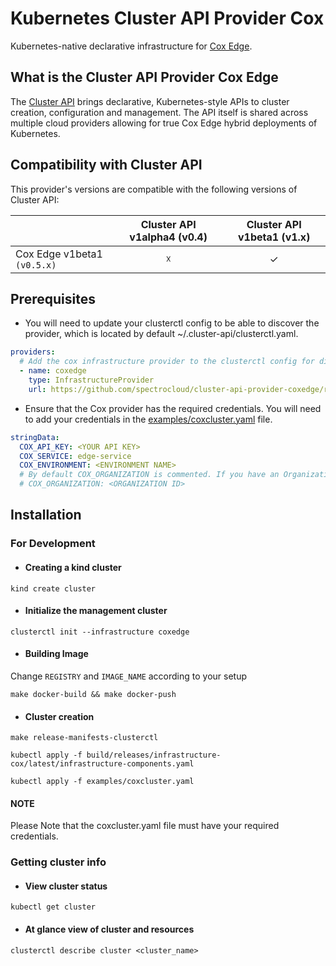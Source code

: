 # Kubernetes Cluster API Provider Cox

<!-- <p align="center"><img alt="capi" src="https://cluster-api.sigs.k8s.io/#kubernetes-cluster-apidiv-stylefloat-right-position-relative-display-inlineimg-srcimagesintroductionsvg-width160px-div" width="160x" /><img alt="capi" src="https://www.google.com/url?sa=i&url=https%3A%2F%2Fwww.coxedge.com%2Fschedule&psig=AOvVaw36DdSzXhauYaKA4uJPD0RA&ust=1670324903288000&source=images&cd=vfe&ved=0CBAQjRxqFwoTCIDOgKer4vsCFQAAAAAdAAAAABAD" width="192x" /></p> -->

Kubernetes-native declarative infrastructure for [Cox Edge](https://www.coxedge.com).

## What is the Cluster API Provider Cox Edge

The [Cluster API](https://github.com/kubernetes-sigs/cluster-api) brings declarative, Kubernetes-style APIs to cluster creation, configuration and
management. The API itself is shared across multiple cloud providers allowing for true Cox Edge
hybrid deployments of Kubernetes. 

## Compatibility with Cluster API

This provider's versions are compatible with the following versions of Cluster API:

|                             |Cluster API v1alpha4 (v0.4) |Cluster API v1beta1 (v1.x)  |
| --------------------------- |:-------------------------: |:-------------------------: |
| Cox Edge v1beta1  `(v0.5.x)`|              ☓             |              ✓             |

## Prerequisites

- You will need to update your clusterctl config to be able to discover the provider, which is located by default ~/.cluster-api/clusterctl.yaml.
```yaml
providers:
  # Add the cox infrastructure provider to the clusterctl config for discovery
  - name: coxedge
    type: InfrastructureProvider
    url: https://github.com/spectrocloud/cluster-api-provider-coxedge/releases/latest/
```

- Ensure that the Cox provider has the required credentials. You will need to add your credentials in the [examples/coxcluster.yaml](https://github.com/spectrocloud/cluster-api-provider-coxedge/blob/spv1docs/examples/coxcluster.yaml#L36) file.
```yaml
stringData:
  COX_API_KEY: <YOUR API KEY>
  COX_SERVICE: edge-service
  COX_ENVIRONMENT: <ENVIRONMENT NAME>
  # By default COX_ORGANIZATION is commented. If you have an Organization ID, then and only then uncomment the same and fill in the ID.
  # COX_ORGANIZATION: <ORGANIZATION ID>
```  

## Installation

### For Development

- #### Creating a kind cluster
```shell
kind create cluster
```

- #### Initialize the management cluster
```shell
clusterctl init --infrastructure coxedge
```

- #### Building Image 
Change `REGISTRY` and `IMAGE_NAME` according to your setup
```shell
make docker-build && make docker-push
```

- #### Cluster creation
```shell
make release-manifests-clusterctl

kubectl apply -f build/releases/infrastructure-cox/latest/infrastructure-components.yaml

kubectl apply -f examples/coxcluster.yaml
```
#### NOTE
Please Note that the coxcluster.yaml file must have your required credentials.

### Getting cluster info

- #### View cluster status
```shell
kubectl get cluster
```

- #### At glance view of cluster and resources
```shell
clusterctl describe cluster <cluster_name>
```
